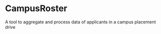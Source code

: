 CampusRoster
============
A tool to aggregate and process data of applicants in a campus placement drive
